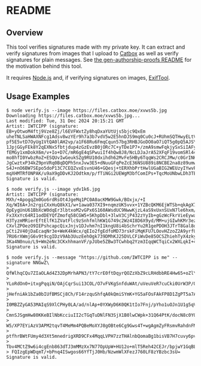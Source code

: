 # README

## Overview

This tool verifies signatures made with my private key. It can extract and verify signatures from images that I upload to [Catbox](https://catbox.moe/) as well as verify signatures for plain messages. See [the gen-authorship-proofs README](https://github.com/IWTCIPP/gen-authorship-proofs#readme) for the motivation behind this tool.

It requires [Node.js](https://nodejs.org/) and, if verifying signatures on images, [ExifTool](https://exiftool.org/).

## Usage Examples

```shellsession
$ node verify.js --image https://files.catbox.moe/xvws5b.jpg
Downloading https://files.catbox.moe/xvws5b.jpg...
Last modified: Tue, 31 Dec 2024 20:15:21 GMT
Artist: IWTCIPP (signature: EB+yOtwoM4ftj9Vze8Zj/l6EVFWxtZy8hqDxaYUtUjs5bjc9QxEm
uheTNLSaHWAXNFcg1Adsv8wzYEr9h7a3b7vdV5w2E5hnDJS9mq0Cu0cJ+RUhmSQTHwyELtVRMMU7qreJ
pf5E5vtD7OyUg1VtQA0lAH2vp/a1F68Ru6FmqCqun57bg3RHBJGoDO0aO7iQT5g0pQ5AJSYQfCghKZ67
1JpjGGyFEk8Y2qEXNxSfbtjdup4zGzEvzB0jORc7C+yTDe1P7+/zmA9smwFqkjySxSiIAFyvxHYv40JN
fEMGy1xmDokX6m/v+Io+D7C/mR6gE4qSPwuiIf4hQw8J8/NcLDJaJrA52XFqF19vomSRl44vNgaJf4qL
mo8hfI0YwbzRoZ+ESQUvIwGeukSZg9RU10dxihdh62MvFe5HBy6TqqWs2CRCJMw/c0GrINHnhKpjJFNi
JgCwztxP34kZ9pnVRq0BqDQPh5nxJvw3E5+dNuuGFqPeZcE36NSU889i8NCBE2na8z89umws1zELWk0I
S4J+nO6BW7SEpo5doP13C7CEQZvxEsvnU46+GQesj+tERXhbPrtHwlUGaBIG2WEUzyIYwvP7hf32ASy3
mqXHMTRfONPAK/u9aX9gDDvKJ2Odtkm/p/fTiNGi2UEWgM3bfComIPs+TqcMoUNbwLDh3TE=)
Signature is valid.

$ node verify.js --image ydv1k6.jpg
Artist: IWTCIPP (signature: MXh/+ApogqZm0Go6rdRsOt4JgeMq1PC0A0acKMW9Gwk/BOxjx/+I
Xq/WI6A+Jn2rgiCXxHuQ8kX1/w+1awa037XI9+nqmzUK5vvx+1YZBcQKM6EjWTSb+qkAgX7LjViFZNns
QpEygUnU61BbXcW0dqEr3lbtxoM2vGPx6S160AWsdUC9NwwKjzL4aS9xUxnSUxN7le6hxm/0CstaYBBw
Fx3XxYc64RI1odDEYQfZmofq58CGW5+5KhpDbl+3lwV3CjP432zYyIb+gGzWcFkrVieEywancKqLhCrI
H3TyzmMRierEftElfK1ZVatFlc9zSnhfmlhKW1G749c2Wz4I8D6X9yd/MM+ujGIwhKMr3ezcFkXQO0Z3
CXvlZPOezO9IEPshcapcQixJnjv1DJvhm7nI1kngU8i4bSchrYu2R1gePDOH3JTrT8Gal8qTZJbyhSU1
pCti2V40jDaEcaqNr3e+WeK4kWcx/qEIo2fgEdfoMD73rskFiMqKFU7LOovHZzoZ2A9yrfUEqkr26U1m
7RU6rXWmjG6v9t9cgIDzV9Ab3UuzEehOgk739DMhKJ25DVLCFiWvDe85OCSZhiehTyX4zkyMVUP9N0be
3Ka4N0nuo/L9+Wm2eNc3CKxhhmanVF/pJUbe5ZBw3TCwhbq2Yzm3IqqWCTqiCx2WXLqkI+4=)
Signature is valid.

$ node verify.js --message "https://github.com/IWTCIPP is me" --signature NNGwZ\
> QfWlhqCQu7ZIaOLAd4Z32DpMrhAPN3/tY7crE0ftDqyrQOZzXbZ9cLRHdbbRE4Hw65+oZlYGgs9tV\
> YLoRdOn0+itxgPqqiN/OAjCqrSui13COL/O7vFVKgSnfduWAt/uVeuVeR7cuCki0UrW3P/OO5mC5e\
> jHefniAk1bZa0bIUfBMSCj8Ch/F14rzquShfqA0kQmiSYmK+YG5aFOsFAkFP8D1ZgPT5a7AtSt0BJ\
> I0MBZZyGA53MAIqS9XlCPHy0LA/ad/nlAp+0YXWyD6K0QK1tIo7Fnj/pYho1uOJn1U1g5qVqwey9B\
> CmnSJSgmHw80KKeBIlNbKcciuII2cTGqTuDNlFN3SjX1B0lwCWpk+31Q64PtK/docN8c0YQWXDQ7Q\
> W5/XP7EYiAzV3APM2tqvT4MeMm4PQBeMoXYJ8gOBte6Cg9Gws4T+wgAgmZyFRsmvRahdnFMJaU7+R\
> ptfhrBWtFUmy4d3Xt5mnedrigXRD9CFx4MqqLVPH7zzTHAlnbQomaBg1bisVB7H7cuvy6pvl+qvuK\
> Tbv4MCtZ9w6i4cgEnb863dTJ3mMMzXx7N77OpUpW+HU12o+mlT5Reh42CEJr/bpjwY1GqBL8LwCtK\
> FQIzgEpWDqmT/+bPnq4ISwgos66YfTjJ0Hb/NzwmWlXFezJ760LF8zYBzbc3sU=
Signature is valid.
```
